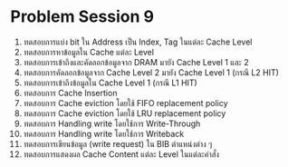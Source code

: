 Problem Session 9
===


1. ทดสอบการแบ่ง bit ใน Address เป็น Index, Tag ในแต่ละ Cache Level
2. ทดสอบการหาข้อมูลใน Cache แต่ละ Level
3. ทดสอบการเข้าถึงและคัดลอกข้อมูลจาก DRAM มายัง Cache Level 1 และ 2
4. ทดสอบการคัดลอกข้อมูลจาก Cache Level 2 มายัง Cache Level 1 (กรณี L2 HIT)
5. ทดสอบการเข้าถึงข้อมูลใน Cache Level 1 (กรณี L1 HIT)
6. ทดสอบการ Cache Insertion
7. ทดสอบการ Cache eviction โดยใช้ FIFO replacement policy
8. ทดสอบการ Cache eviction โดยใช้ LRU replacement policy
9. ทดสอบการ Handling write โดยใช้การ Write-Through
10. ทดสอบการ Handling write โดยใช้การ Writeback
11. ทดสอบการเขียนข้อมูล (write request) ใน BIB ตำแหน่งต่าง ๆ 
12. ทดสอบการแสดงผล Cache Content แต่ละ Level ในแต่ละคำสั่ง
